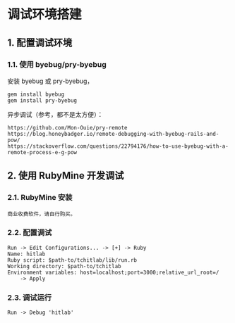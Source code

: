 调试环境搭建
==========

## 1. 配置调试环境

### 1.1. 使用 byebug/pry-byebug

安装 byebug 或 pry-byebug，

    gem install byebug
    gem install pry-byebug
    
异步调试（参考，都不是太方便）：

    https://github.com/Mon-Ouie/pry-remote
    https://blog.honeybadger.io/remote-debugging-with-byebug-rails-and-pow/
    https://stackoverflow.com/questions/22794176/how-to-use-byebug-with-a-remote-process-e-g-pow

## 2. 使用 RubyMine 开发调试

### 2.1. RubyMine 安装

    商业收费软件，请自行购买。

### 2.2. 配置调试

    Run -> Edit Configurations... -> [+] -> Ruby
    Name: hitlab
    Ruby script: $path-to/tchitlab/lib/run.rb
    Working directory: $path-to/tchitlab
    Environment variables: host=localhost;port=3000;relative_url_root=/
        -> Apply

### 2.3. 调试运行

    Run -> Debug 'hitlab'
